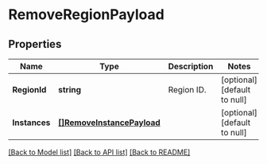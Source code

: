 # RemoveRegionPayload

## Properties
Name | Type | Description | Notes
------------ | ------------- | ------------- | -------------
**RegionId** | **string** | Region ID. | [optional] [default to null]
**Instances** | [**[]RemoveInstancePayload**](RemoveInstancePayload.md) |  | [optional] [default to null]

[[Back to Model list]](../README.md#documentation-for-models) [[Back to API list]](../README.md#documentation-for-api-endpoints) [[Back to README]](../README.md)

